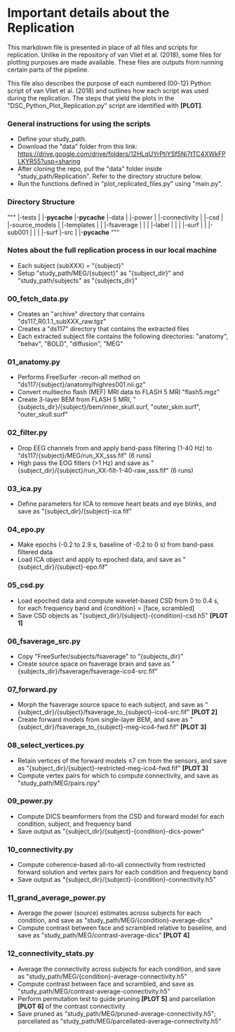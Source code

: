 <h1> Important details about the Replication </h1>

This markdown file is presented in place of all files and scripts for replication. Unlike in the repository of van Vliet et al. (2018), some files for plotting purposes are made available. These files are outputs from running certain parts of the pipeline.

This file also describes the purpose of each numbered (00-12) Python script of van Vliet et al. (2018) and outlines how each script was used during the replication. The steps that yield the plots in the "DSC_Python_Plot_Replication.py" script are identified with **[PLOT]**.

<h3> General instructions for using the scripts </h3>

* Define your study_path. 
* Download the "data" folder from this link: https://drive.google.com/drive/folders/12HLqUYrPtiYSf5Ni7tTC4XWkFPLKYR55?usp=sharing
* After cloning the repo, put the "data" folder inside "study_path/Replication". Refer to the directory structure below.
* Run the functions defined in "plot_replicated_files.py" using "main.py".

<h3> Directory Structure </h3>

"""
 |-tests
 | |-__pycache__
 |-__pycache__
 |-data
 | |-power
 | |-connectivity
 | |-csd
 | |-source_models
 | |-templates
 | | |-fsaverage
 | | | |-label
 | | | |-surf
 | | |-sub001
 | | | |-surf
 |-src
 | |-__pycache__
"""

<h3> Notes about the full replication process in our local machine </h3>

* Each subject (subXXX) = "{subject}"
* Setup "study_path/MEG/{subject}" as "{subject_dir}" and "study_path/subjects" as "{subjects_dir}"

<h3> 00_fetch_data.py </h3>

* Creates an "archive" directory that contains "ds117_R0.1.1_subXXX_raw.tgz"
* Creates a "ds117" directory that contains the extracted files
* Each extracted subject file contains the following directories: "anatomy", "behav", "BOLD", "diffusion", "MEG"

<h3> 01_anatomy.py </h3>

* Performs FreeSurfer -recon-all method on "ds117/{subject}/anatomy/highres001.nii.gz"
* Convert multiecho flash (MEF) MRI data to FLASH 5 MRI "flash5.mgz"
* Create 3-layer BEM from FLASH 5 MRI, "{subjects_dir}/{subject}/bem/inner_skull.surf, "outer_skin.surf", "outer_skull.surf"

<h3> 02_filter.py </h3>

* Drop EEG channels from and apply band-pass filtering (1-40 Hz) to "ds117/{subject}/MEG/run_XX_sss.fif" (6 runs)
* High pass the EOG filters (>1 Hz) and save as "{subject_dir}/{subject}/run_XX-filt-1-40-raw_sss.fif" (6 runs)

<h3> 03_ica.py </h3>

* Define parameters for ICA to remove heart beats and eye blinks, and save as "{subject_dir}/{subject}-ica.fif"

<h3> 04_epo.py </h3>

* Make epochs (-0.2 to 2.9 s, baseline of -0.2 to 0 s) from band-pass filtered data
* Load ICA object and apply to epoched data, and save as "{subject_dir}/{subject}-epo.fif"

<h3> 05_csd.py </h3>

* Load epoched data and compute wavelet-based CSD from 0 to 0.4 s, for each frequency band and {condition} = [face, scrambled]
* Save CSD objects as "{subject_dir}/{subject}-{condition}-csd.h5" **[PLOT 1]**

<h3> 06_fsaverage_src.py </h3>

* Copy "FreeSurfer/subjects/fsaverage" to "{subjects_dir}"
* Create source space on fsaverage brain and save as "{subjects_dir}/fsaverage/fsaverage-ico4-src.fif"

<h3> 07_forward.py </h3>

* Morph the fsaverage source space to each subject, and save as "{subject_dir}/{subject}/fsaverage_to_{subject}-ico4-src.fif" **[PLOT 2]**
* Create forward models from single-layer BEM, and save as "{subject_dir}/fsaverage_to_{subject}-meg-ico4-fwd.fif" **[PLOT 3]**

<h3> 08_select_vertices.py </h3>

* Retain vertices of the forward models ≤7 cm from the sensors, and save as "{subject_dir}/{subject}-restricted-meg-ico4-fwd.fif" **[PLOT 3]**
* Compute vertex pairs for which to compute connectivity, and save as "study_path/MEG/pairs.npy"

<h3> 09_power.py </h3>

* Compute DICS beamformers from the CSD and forward model for each condition, subject, and frequency band
* Save output as "{subject_dir}/{subject}-{condition}-dics-power"

<h3> 10_connectivity.py </h3>

* Compute coherence-based all-to-all connectivity from restricted forward solution and vertex pairs for each condition and frequency band
* Save output as "{subject_dir}/{subject}-{condition}-connectivity.h5"

<h3> 11_grand_average_power.py </h3>

* Average the power (source) estimates across subjects for each condition, and save as "study_path/MEG/{condition}-average-dics"
* Compute contrast between face and scrambled relative to baseline, and save as "study_path/MEG/contrast-average-dics" **[PLOT 4]**

<h3> 12_connectivity_stats.py </h3>

* Average the connectivity across subjects for each condition, and save as "study_path/MEG/{condition}-average-connectivity.h5"
* Compute contrast between face and scrambled, and save as "study_path/MEG/contrast-average-connectivity.h5"
* Perform permutation test to guide pruning **[PLOT 5]** and parcellation **[PLOT 6]** of the contrast connectivity
* Save pruned as "study_path/MEG/pruned-average-connectivity.h5"; parcellated as "study_path/MEG/parcellated-average-connectivity.h5"
